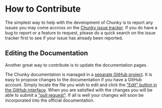 How to Contribute
=================

The simplest way to help with the development of Chunky is to report any issues
you may come accross on the [Chunky issue tracker][1]. If you do have a bug to
report or a feature to request, please do a quick search on the issue tracker
first to see if your issue has already been reported.

<a name="documentation"></a>Editing the Documentation
------------------------------------------------------

Another great way to contribute is to update the documentation pages.

The Chunky documentation is managed in a [separate GitHub project][2]. It is
easy to propose changes to the documentation if you have a GitHub account.
Simply locate the file you wish to edit and click the ["Edit" button in the
GitHub interface][3]. When you are satisfied with the changes you will be able
to submit a ["pull request"][4]. If all is well your changes will soon be
incorporated into the official documentation.

[1]: https://github.com/llbit/chunky/issues
[2]: https://github.com/llbit/chunky-docs
[3]: https://help.github.com/articles/editing-files
[4]: https://help.github.com/articles/creating-a-pull-request
